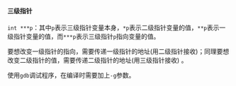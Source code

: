 #### 三级指针

`int ***p`：其中`p`表示三级指针变量本身，`*p`表示二级指针变量的值，`**p`表示一级指针变量的值，而`***p`表示三级指针`p`指向变量的值。

要想改变一级指针的指向，需要传递一级指针的地址(用二级指针接收)；同理要想改变二级指针的值，需要传递二级指针的地址(用三级指针接收) 。

使用`gdb`调试程序，在编译时需要加上`-g`参数。